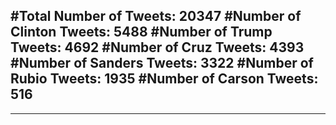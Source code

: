 #Total Number of Tweets: 20347 
#Number of Clinton Tweets: 5488
#Number of Trump Tweets: 4692
#Number of Cruz Tweets: 4393
#Number of Sanders Tweets: 3322
#Number of Rubio Tweets: 1935
#Number of Carson Tweets: 516
---
---
